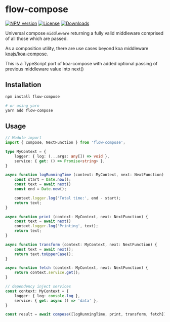 # flow-compose

[![NPM version][npm-image]][npm-url]
[![License][license-image]][license-url]
[![Downloads][downloads-image]][downloads-url]

Universal compose `middleware` returning a fully valid middleware comprised of all those which are passed.

As a composition utility, there are use cases beyond koa middleware [koajs/koa-compose](https://github.com/koajs/compose).

This is a TypeScript port of koa-compose with added optional passing of previous middleware value into next()

## Installation

```sh
npm install flow-compose

# or using yarn
yarn add flow-compose
```

## Usage

```typescript jsx
// Module import
import { compose, NextFunction } from 'flow-compose';

type MyContext = {
    logger: { log: (...args: any[]) => void },
    service: { get: () => Promise<string> },
}

async function logRunningTime (context: MyContext, next: NextFunction) {
    const start = Date.now();
    const text = await next()
    const end = Date.now();

    context.logger.log('Total time:', end - start);
    return text;
}

async function print (context: MyContext, next: NextFunction) {
    const text = await next()
    context.logger.log('Printing', text);
    return text;
}

async function transform (context: MyContext, next: NextFunction) {
    const text = await next();
    return text.toUpperCase();
}

async function fetch (context: MyContext, next: NextFunction) {
    return context.service.get();
}

// dependency inject services
const context: MyContext = {
    logger: { log: console.log },
    service: { get: async () => 'data' },
}

const result = await compose([logRunningTime, print, transform, fetch])(context)

```

[npm-image]: https://img.shields.io/npm/v/flow-compose.svg?style=flat-square
[npm-url]: https://npmjs.org/package/ctx-compose
[license-image]: http://img.shields.io/npm/l/flow-compose.svg?style=flat-square
[license-url]: LICENSE
[downloads-image]: http://img.shields.io/npm/dm/flow-compose.svg?style=flat-square
[downloads-url]: https://npmjs.org/package/flow-compose

